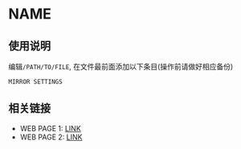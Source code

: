 # NAME

## 使用说明

编辑`/PATH/TO/FILE`, 在文件最前面添加以下条目(操作前请做好相应备份)

```
MIRROR SETTINGS
```

## 相关链接

* WEB PAGE 1: [LINK](LINK)
* WEB PAGE 2: [LINK](LINK)
